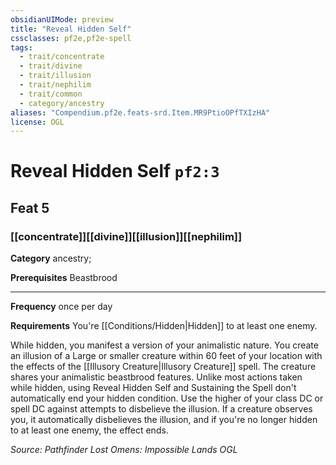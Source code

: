 ```yaml
---
obsidianUIMode: preview
title: "Reveal Hidden Self"
cssclasses: pf2e,pf2e-spell
tags:
  - trait/concentrate
  - trait/divine
  - trait/illusion
  - trait/nephilim
  - trait/common
  - category/ancestry
aliases: "Compendium.pf2e.feats-srd.Item.MR9PtioOPfTXIzHA"
license: OGL
---
```

# Reveal Hidden Self `pf2:3`
## Feat 5
### [[concentrate]][[divine]][[illusion]][[nephilim]]

**Category** ancestry; 



**Prerequisites** Beastbrood
* * *
**Frequency** once per day

**Requirements** You're [[Conditions/Hidden|Hidden]] to at least one enemy.

While hidden, you manifest a version of your animalistic nature. You create an illusion of a Large or smaller creature within 60 feet of your location with the effects of the [[Illusory Creature|Illusory Creature]] spell. The creature shares your animalistic beastbrood features. Unlike most actions taken while hidden, using Reveal Hidden Self and Sustaining the Spell don't automatically end your hidden condition. Use the higher of your class DC or spell DC against attempts to disbelieve the illusion. If a creature observes you, it automatically disbelieves the illusion, and if you're no longer hidden to at least one enemy, the effect ends.

*Source: Pathfinder Lost Omens: Impossible Lands*
*OGL*